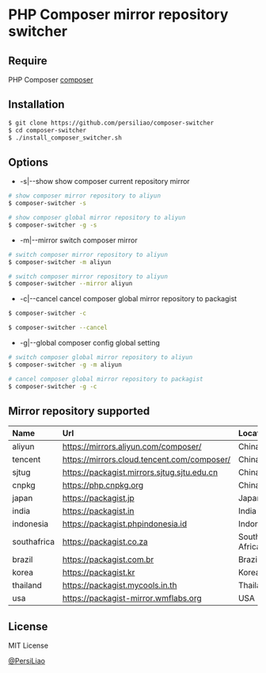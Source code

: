 PHP Composer mirror repository switcher
=========

Require
--------------

PHP Composer [composer](https://getcomposer.org/)

Installation
--------------

```sh
$ git clone https://github.com/persiliao/composer-switcher
$ cd composer-switcher
$ ./install_composer_switcher.sh
```

Options
--------------

- -s|--show show composer current repository mirror 


```sh
# show composer mirror repository to aliyun
$ composer-switcher -s

# show composer global mirror repository to aliyun
$ composer-switcher -g -s
```

- -m|--mirror switch composer mirror 


```sh
# switch composer mirror repository to aliyun
$ composer-switcher -m aliyun

# switch composer mirror repository to aliyun
$ composer-switcher --mirror aliyun
```

- -c|--cancel cancel composer global mirror repository to packagist


```sh
$ composer-switcher -c

$ composer-switcher --cancel
```

- -g|--global composer config global setting


```sh
# switch composer global mirror repository to aliyun
$ composer-switcher -g -m aliyun

# cancel composer global mirror repository to packagist
$ composer-switcher -g -c
```

Mirror repository supported
----------------------------------

|Name|Url|Location|
|:---|:-----|:-----|
|aliyun|https://mirrors.aliyun.com/composer/|China|
|tencent|https://mirrors.cloud.tencent.com/composer/|China|
|sjtug|https://packagist.mirrors.sjtug.sjtu.edu.cn|China|
|cnpkg|https://php.cnpkg.org|China|
|japan|https://packagist.jp|Japan|
|india|https://packagist.in|India|
|indonesia|https://packagist.phpindonesia.id|Indonesia|
|southafrica|https://packagist.co.za|South Africa|
|brazil|https://packagist.com.br|Brazil|
|korea|https://packagist.kr|Korea|
|thailand|https://packagist.mycools.in.th|Thailand|`
|usa|https://packagist-mirror.wmflabs.org|USA|

License
----

MIT License

[@PersiLiao](http://twitter.com/PersiLiao)

